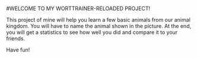 #WELCOME TO MY WORTTRAINER-RELOADED PROJECT!

This project of mine will help you learn a few basic animals from our animal kingdom. You will have to name the animal shown in the picture. At the end, you will get a statistics to see how well you did and compare it to your friends.

Have fun!